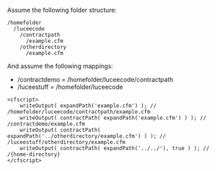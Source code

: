 Assume the following folder structure:
```luceescript
/homefolder
  /luceecode
    /contractpath
      /example.cfm
    /otherdirectory
      /example.cfm
```

And assume the following mappings:

  * /contractdemo = /homefolder/luceecode/contractpath
  * /luceestuff = /homefolder/luceecode


```luceescript
<cfscript>
    writeOutput( expandPath('example.cfm') ); // /homefolder/luceecode/contractpath/example.cfm
    writeOutput( contractPath( expandPath('example.cfm') ) ); // /contractdemo/example.cfm
    writeOutput( contractPath( expandPath('../otherdirectory/example.cfm') ) ); // /luceestuff/otherdirectory/example.cfm
    writeOutput( contractPath( expandPath('../../'), true ) ); // /{home-directory}
</cfscript>

```
